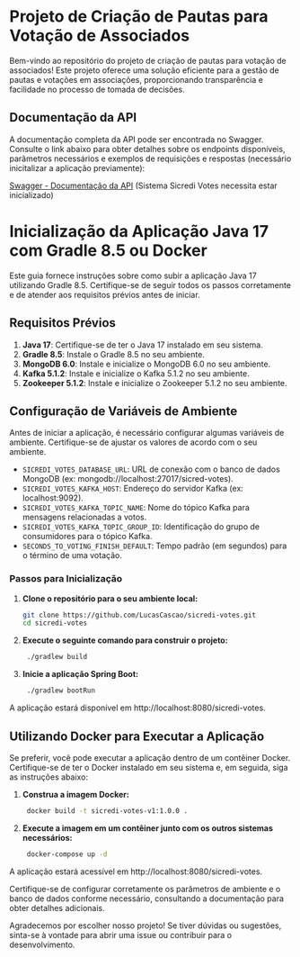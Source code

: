 # Projeto de Criação de Pautas para Votação de Associados

Bem-vindo ao repositório do projeto de criação de pautas para votação de associados! Este projeto oferece uma solução eficiente para a gestão de pautas e votações em associações, proporcionando transparência e facilidade no processo de tomada de decisões.

## Documentação da API

A documentação completa da API pode ser encontrada no Swagger. Consulte o link abaixo para obter detalhes sobre os endpoints disponíveis, parâmetros necessários e exemplos de requisições e respostas (necessário inicitalizar a aplicação previamente):


[Swagger - Documentação da API](http://localhost:8080/sicredi-votes/swagger-ui/index.html) (Sistema Sicredi Votes necessita estar inicializado)

# Inicialização da Aplicação Java 17 com Gradle 8.5 ou Docker

Este guia fornece instruções sobre como subir a aplicação Java 17 utilizando Gradle 8.5. Certifique-se de seguir todos os passos corretamente e de atender aos requisitos prévios antes de iniciar.

## Requisitos Prévios

1. **Java 17**: Certifique-se de ter o Java 17 instalado em seu sistema.
2. **Gradle 8.5**: Instale o Gradle 8.5 no seu ambiente.
3. **MongoDB 6.0**: Instale e inicialize o MongoDB 6.0 no seu ambiente.
4. **Kafka 5.1.2**: Instale e inicialize o Kafka 5.1.2 no seu ambiente.
5. **Zookeeper 5.1.2**: Instale e inicialize o Zookeeper 5.1.2 no seu ambiente.

## Configuração de Variáveis de Ambiente

Antes de iniciar a aplicação, é necessário configurar algumas variáveis de ambiente. Certifique-se de ajustar os valores de acordo com o seu ambiente.

- `SICREDI_VOTES_DATABASE_URL`: URL de conexão com o banco de dados MongoDB (ex: mongodb://localhost:27017/sicred-votes).
- `SICREDI_VOTES_KAFKA_HOST`: Endereço do servidor Kafka (ex: localhost:9092).
- `SICREDI_VOTES_KAFKA_TOPIC_NAME`: Nome do tópico Kafka para mensagens relacionadas a votos.
- `SICREDI_VOTES_KAFKA_TOPIC_GROUP_ID`: Identificação do grupo de consumidores para o tópico Kafka.
- `SECONDS_TO_VOTING_FINISH_DEFAULT`: Tempo padrão (em segundos) para o término de uma votação.

### Passos para Inicialização

1. **Clone o repositório para o seu ambiente local:**

   ```bash
   git clone https://github.com/LucasCascao/sicredi-votes.git
   cd sicredi-votes
    ```
2. **Execute o seguinte comando para construir o projeto:**

   ```bash
    ./gradlew build
   ```
   
3. **Inicie a aplicação Spring Boot:**

   ```bash
    ./gradlew bootRun
   ```
   
A aplicação estará disponível em http://localhost:8080/sicredi-votes.

## Utilizando Docker para Executar a Aplicação
Se preferir, você pode executar a aplicação dentro de um contêiner Docker. Certifique-se de ter o Docker instalado em seu sistema e, em seguida, siga as instruções abaixo:

1. **Construa a imagem Docker:**

   ```bash
    docker build -t sicredi-votes-v1:1.0.0 .
    ```
   
2. **Execute a imagem em um contêiner junto com os outros sistemas necessários:**

   ```bash
    docker-compose up -d
    ```
   
A aplicação estará acessível em http://localhost:8080/sicredi-votes.

Certifique-se de configurar corretamente os parâmetros de ambiente e o banco de dados conforme necessário, consultando a documentação para obter detalhes adicionais.

Agradecemos por escolher nosso projeto! Se tiver dúvidas ou sugestões, sinta-se à vontade para abrir uma issue ou contribuir para o desenvolvimento.
